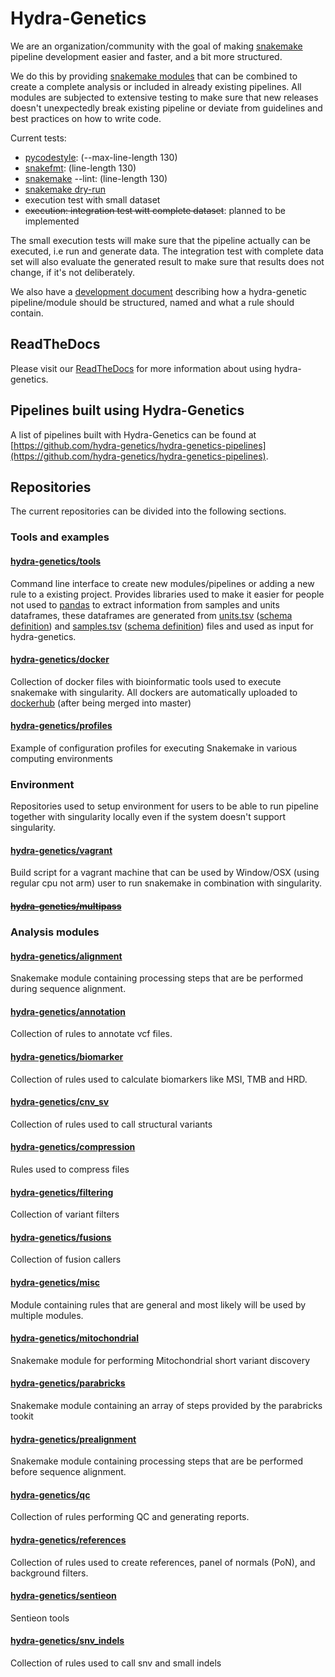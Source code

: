 # Hydra-Genetics

We are an organization/community with the goal of making [snakemake](https://snakemake.readthedocs.io/en/stable/index.html) pipeline development easier and faster, and a bit more structured. 

We do this by providing [snakemake modules](https://snakemake.readthedocs.io/en/stable/snakefiles/modularization.html#modules) that can be combined to create a complete analysis or included in already existing pipelines. All modules are subjected to extensive testing to make sure that new releases doesn't unexpectedly break existing pipeline or deviate from guidelines and best practices on how to write code. 

Current tests:
- [pycodestyle](https://pycodestyle.pycqa.org/en/latest/): (--max-line-length 130)
- [snakefmt](https://github.com/snakemake/snakefmt): (line-length 130)
- [snakemake](https://snakemake.readthedocs.io/en/stable/executing/cli.html?highlight=lint#UTILITIES) --lint: (line-length 130)
- [snakemake dry-run](https://snakemake.readthedocs.io/en/stable/executing/cli.html#useful-command-line-arguments)
- execution test with small dataset
- ~~execution: integration test witt complete dataset~~: planned to be implemented 

The small execution tests will make sure that the pipeline actually can be executed, i.e run and generate data. The integration test with complete data set will also evaluate the generated result to make sure that results does not change, if it's not deliberately.  

We also have a [development document](https://docs.google.com/document/d/1l2v1ItZBTDaI72vQPZcaQzxwVUao78XzIJvGASAAD9E/edit?usp=sharing) describing how a hydra-genetic pipeline/module should be structured, named and what a rule should contain.    

## ReadTheDocs
Please visit our [ReadTheDocs](https://hydra-genetics.readthedocs.io/en/latest/) for more information about using hydra-genetics.

## Pipelines built using Hydra-Genetics
A list of pipelines built with Hydra-Genetics can be found at [https://github.com/hydra-genetics/hydra-genetics-pipelines](https://github.com/hydra-genetics/hydra-genetics-pipelines).

## Repositories 
The current repositories can be divided into the following sections.

### Tools and examples

#### [hydra-genetics/tools](https://github.com/hydra-genetics/tools)
Command line interface to create new modules/pipelines or adding a new rule to a existing project. Provides libraries used to make it easier for people not used to [pandas](https://pandas.pydata.org/) to extract information from samples and units dataframes, these dataframes are generated from [units.tsv](https://github.com/hydra-genetics/prealignment/blob/develop/.tests/integration/units.tsv) ([schema definition](https://github.com/hydra-genetics/prealignment/blob/develop/workflow/schemas/units.schema.yaml)) and [samples.tsv](https://github.com/hydra-genetics/prealignment/blob/develop/.tests/integration/samples.tsv) ([schema definition](https://github.com/hydra-genetics/prealignment/blob/develop/workflow/schemas/samples.schema.yaml)) files  and used as input for hydra-genetics. 

#### [hydra-genetics/docker](https://github.com/hydra-genetics/docker)
Collection of docker files with bioinformatic tools used to execute snakemake with singularity. All dockers are automatically uploaded to [dockerhub](https://hub.docker.com/u/hydragenetics) (after being merged into master)

#### [hydra-genetics/profiles](https://github.com/hydra-genetics/profiles)
Example of configuration profiles for executing Snakemake in various computing environments

### Environment
Repositories used to setup environment for users to be able to run pipeline together with singularity locally even if the system doesn't support singularity.

#### [hydra-genetics/vagrant](https://github.com/hydra-genetics/vagrant)
Build script for a vagrant machine that can be used by Window/OSX (using regular cpu not arm) user to run snakemake in combination with singularity.

#### <s>[hydra-genetics/multipass](https://github.com/hydra-genetics/multipass)</s>

### Analysis modules

#### [hydra-genetics/alignment](https://github.com/hydra-genetics/alignment)
Snakemake module containing processing steps that are be performed during sequence alignment.

#### [hydra-genetics/annotation](https://github.com/hydra-genetics/annotation)
Collection of rules to annotate vcf files.

#### [hydra-genetics/biomarker](https://github.com/hydra-genetics/biomarker)
Collection of rules used to calculate biomarkers like MSI, TMB and HRD.

#### [hydra-genetics/cnv_sv](https://github.com/hydra-genetics/cnv_sv)
Collection of rules used to call structural variants

#### [hydra-genetics/compression](https://github.com/hydra-genetics/compression)
Rules used to compress files

#### [hydra-genetics/filtering](https://github.com/hydra-genetics/filtering)
Collection of variant filters

#### [hydra-genetics/fusions](https://github.com/hydra-genetics/fusions)
Collection of fusion callers

#### [hydra-genetics/misc](https://github.com/hydra-genetics/misc)
Module containing rules that are general and most likely will be used by multiple modules.

#### [hydra-genetics/mitochondrial](https://github.com/hydra-genetics/mitochondrial)
Snakemake module for performing Mitochondrial short variant discovery

#### [hydra-genetics/parabricks](https://github.com/hydra-genetics/parabricks)
Snakemake module containing an array of steps provided by the parabricks tookit

#### [hydra-genetics/prealignment](https://github.com/hydra-genetics/prealignment)
Snakemake module containing processing steps that are be performed before sequence alignment.

#### [hydra-genetics/qc](https://github.com/hydra-genetics/qc)
Collection of rules performing QC and generating reports.

#### [hydra-genetics/references](https://github.com/hydra-genetics/references)
Collection of rules used to create references, panel of normals (PoN), and background filters.

#### [hydra-genetics/sentieon](https://github.com/hydra-genetics/sentieon)
Sentieon tools

#### [hydra-genetics/snv_indels](https://github.com/hydra-genetics/snv_indels)
Collection of rules used to call snv and small indels









